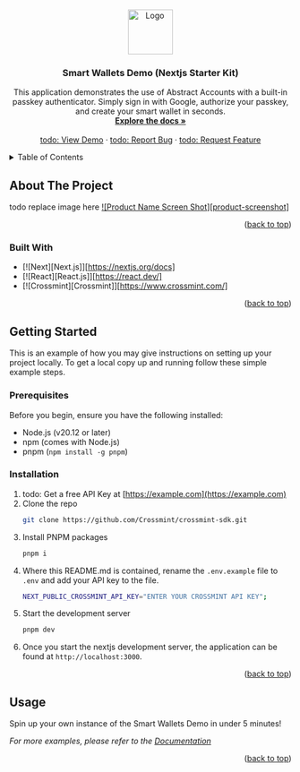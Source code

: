 <a id="readme-top"></a>

<!-- PROJECT LOGO -->
<br />
<div align="center">
  <a href="https://github.com/Crossmint/crossmint-sdk">
    <img src="images/logo.png" alt="Logo" width="80" height="80">
  </a>

<h3 align="center">Smart Wallets Demo (Nextjs Starter Kit)</h3>

  <p align="center">
    This application demonstrates the use of Abstract Accounts with a built-in passkey authenticator. Simply sign in with Google, authorize your passkey, and create your smart wallet in seconds.
    <br />
    <a href="https://github.com/Crossmint/crossmint-sdk"><strong>Explore the docs »</strong></a>
    <br />
    <br />
    <a href="https://github.com/Crossmint/crossmint-sdk">todo: View Demo</a>
    ·
    <a href="https://github.com/Crossmint/crossmint-sdk/issues/new?labels=bug&template=bug-report---.md">todo: Report Bug</a>
    ·
    <a href="https://github.com/Crossmint/crossmint-sdk/issues/new?labels=enhancement&template=feature-request---.md">todo: Request Feature</a>
  </p>
</div>

<!-- TABLE OF CONTENTS -->
<details>
  <summary>Table of Contents</summary>
  <ol>
    <li>
      <a href="#about-the-project">About The Project</a>
      <ul>
        <li><a href="#built-with">Built With</a></li>
      </ul>
    </li>
    <li>
      <a href="#getting-started">Getting Started</a>
      <ul>
        <li><a href="#prerequisites">Prerequisites</a></li>
        <li><a href="#installation">Installation</a></li>
      </ul>
    </li>
    <li><a href="#usage">Usage</a></li>
  </ol>
</details>

<!-- ABOUT THE PROJECT -->

## About The Project

todo replace image here
[![Product Name Screen Shot][product-screenshot]](https://example.com)

<p align="right">(<a href="#readme-top">back to top</a>)</p>

### Built With

-   [![Next][Next.js]][https://nextjs.org/docs]
-   [![React][React.js]][https://react.dev/]
-   [![Crossmint][Crossmint]][https://www.crossmint.com/]

<p align="right">(<a href="#readme-top">back to top</a>)</p>

<!-- GETTING STARTED -->

## Getting Started

This is an example of how you may give instructions on setting up your project locally.
To get a local copy up and running follow these simple example steps.

### Prerequisites

Before you begin, ensure you have the following installed:

-   Node.js (v20.12 or later)
-   npm (comes with Node.js)
-   pnpm (`npm install -g pnpm`)

### Installation

1. todo: Get a free API Key at [https://example.com](https://example.com)
2. Clone the repo
    ```sh
    git clone https://github.com/Crossmint/crossmint-sdk.git
    ```
3. Install PNPM packages
    ```sh
    pnpm i
    ```
4. Where this README.md is contained, rename the `.env.example` file to `.env` and add your API key to the file.
    ```bash
    NEXT_PUBLIC_CROSSMINT_API_KEY="ENTER YOUR CROSSMINT API KEY";
    ```
5. Start the development server
    ```sh
    pnpm dev
    ```
6. Once you start the nextjs development server, the application can be found at `http://localhost:3000`.

<p align="right">(<a href="#readme-top">back to top</a>)</p>

<!-- USAGE EXAMPLES -->

## Usage

Spin up your own instance of the Smart Wallets Demo in under 5 minutes!

_For more examples, please refer to the [Documentation](https://example.com)_

<p align="right">(<a href="#readme-top">back to top</a>)</p>
